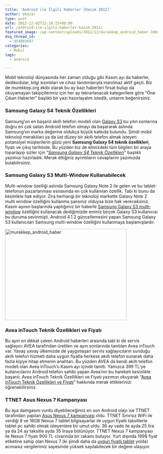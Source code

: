 ```yaml
---
title: 'Android ile İlgili Haberler [Kasım 2012]'
author: bkazar
type: post
date: 2012-12-02T22:10:15+00:00
url: /android-ile-ilgili-haberler-kasim-2012/
featured_image: /wp-content/uploads/2012/12/murekkep_android_haber-100x100.jpg
dsq_thread_id:
  - 954893697
categories:
  - Mobil
tags:
  - android

---
```

Mobil teknoloji dünyasında her zaman olduğu gibi Kasım ayı da haberler, dedikodular, bilgi sızıntıları ve cihaz tanıtımlarıyla inanılmaz aktif geçti. Biz de murekkep.org ekibi olarak bu ay bazı haberleri fırsat bulup da okuyamayan takipçilerimiz için her ay tekrarlanacak kategorilere göre &#8220;Öne Çıkan Haberler&#8221; başlıklı bir yazı hazırlayalım istedik, umarım beğenirsiniz.

### Samsung Galaxy S4 Teknik Özellikleri

Samsung’un en başarılı akıllı telefon modeli olan [Galaxy S3][1] bu yılın sonlarına doğru en çok satan Android telefon olmayı da başararak aslında Samsung’un marka değerine oldukça büyük katkıda bulundu. Şimdi mobil teknoloji meraklıları ya da üst düzey bir akıllı telefon almak isteyen potansiyel müşterilerin gözü yeni **Samsung Galaxy S4 teknik özellikleri**, fiyatı ve çıkış tarihinde. Bu yüzden biz de elimizdeki tüm bilgileri bir araya toparlayıp sizler için “_[Samsung Galaxy S4 Teknik Özellikleri][2]”_ başlıklı yazımızı hazırladık. Merak ettiğiniz ayrıntıların cevaplarını yazımızda bulabilirsiniz.

### Samsung Galaxy S3 Multi-Window Kullanabilecek

Multi-window özelliği aslında Samsung Galaxy Note 2 ile gelen ve bu tablet-telefonun pazarlanması esnasında en çok kullanılan özellik. Tabi ki bunu da kesinlikle hak ediyor. Zira herhangi bir teknoloji markette Galaxy Note 2 multi window özelliğini kullanma şansınız olduysa bize hak vereceksiniz. Kasım ayının başlarında yaptığımız bir haberle [Samsung Galaxy S3 multi-window][3] özelliğini kullanacak dediğimizde eminiz birçok Galaxy S3 kullanıcısı bu duruma sevinmişti. Android 4.1.2 güncellemesini yapan Samsung Galaxy S3 kullanıcıları Samsung multi-window özelliğini kullanmaya başlamışlardır.

<img class="aligncenter size-large wp-image-9560" title="murekkep_android_haber" src="https://www.murekkep.org/wp-content/uploads/2012/12/murekkep_android_haber-400x300.jpg" alt="murekkep_android_haber" width="400" height="300" srcset="https://www.murekkep.org/wp-content/uploads/2012/12/murekkep_android_haber-400x300.jpg 400w, https://www.murekkep.org/wp-content/uploads/2012/12/murekkep_android_haber-50x37.jpg 50w, https://www.murekkep.org/wp-content/uploads/2012/12/murekkep_android_haber-125x93.jpg 125w, https://www.murekkep.org/wp-content/uploads/2012/12/murekkep_android_haber-266x200.jpg 266w, https://www.murekkep.org/wp-content/uploads/2012/12/murekkep_android_haber-406x305.jpg 406w, https://www.murekkep.org/wp-content/uploads/2012/12/murekkep_android_haber.jpg 1024w" sizes="(max-width: 400px) 100vw, 400px" /> 

### Avea inTouch Teknik Özellikleri ve Fiyatı

Bu ayın en dikkat çeken Android haberleri arasında tabi ki de servis sağlayıcı AVEA tarafından üretilen ve ayın sonlarında tanıtılan Avea inTouch var. Yavaş yavaş ülkemizde de yaygınlaşan servis sağlayıcıların sunduğu akıllı telefon hizmeti daha uygun fiyatla herkese akıllı telefon sunarak daha fazla kişiye hitap etmenin anahtarı. Bu yüzden AVEA da kendi akıllı telefon modeli olan Avea inTouch’u Kasım ayı içinde tanıttı. Yalnızca 399 TL’ye kullanıcılarını Android telefon sahibi yapan Avea’nın bu hareketi kesinlikle başarılı. Avea inTouch Teknik Özellikleri ve Fiyatı yazımızı okuyarak “[Avea inTouch Teknik Özellikleri ve Fiyatı][4]” hakkında merak ettiklerinizi öğrenebilirsiniz.

### TTNET Asus Nexus 7 Kampanyası

Bu aya damgasını vurdu diyebileceğimiz en son Android olayı ise TTNET tarafından yapılan [Asus Nexus 7 kampanyası][5] oldu. TTNET Sınırsız WiFi ile verdiği 8 ve 16GB Nexus 7 tablet bilgisayarlar ile uygun fiyatlı taksitlerle tablet pc sahibi olmak isteyenlere bir umut oldu. 36 ay vade ile ayda 25 lira ya da 24 ay taksitle ayda 35 liraya bölünüyor. TTNET Nexus 7 kampanyası ile Nexus 7 fiyatı 900 TL civarında bir rakamı buluyor. Yurt dışında 199$ fiyat etiketine sahip olan Nexus 7 (ki şimdi daha da [uygun fiyatlı tablet][6] yolda) acımasız vergilerimiz sayesinde yüksek sayılabilecek bir değere ulaşıyor.

 [1]: https://www.murekkep.org/samsung-galaxy-s3-dunyanin-en-cok-satan-akilli-telefonu-9036
 [2]: https://www.murekkep.org/samsung-galaxy-s4-teknik-ozellikleri-9311
 [3]: https://www.murekkep.org/samsung-galaxy-s3-multi-window-kullanabilecek-9177
 [4]: https://www.murekkep.org/avea-intouch-akilli-telefon-ozellikleri-fiyati-9253
 [5]: https://www.murekkep.org/ttnet-asus-nexus-7-kampanyasi-9448 "nexus 7 kampanya"
 [6]: https://www.murekkep.org/asus-en-ucuz-tablet-pc-modelini-uretecek-9540 "en ucuz tablet"
